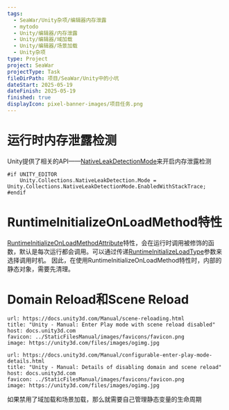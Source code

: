 ```yaml
---
tags:
  - SeaWar/Unity杂项/编辑器内存泄露
  - mytodo
  - Unity/编辑器/内存泄露
  - Unity/编辑器/域加载
  - Unity/编辑器/场景加载
  - Unity杂项
type: Project
project: SeaWar
projectType: Task
fileDirPath: 项目/SeaWar/Unity中的小坑
dateStart: 2025-05-19
dateFinish: 2025-05-19
finished: true
displayIcon: pixel-banner-images/项目任务.png
---
```

# 运行时内存泄露检测
Unity提供了相关的API——[NativeLeakDetectionMode](https://docs.unity.cn/cn/current/ScriptReference/Unity.Collections.NativeLeakDetectionMode.html)来开启内存泄露检测
```CSharp
#if UNITY_EDITOR   
    Unity.Collections.NativeLeakDetection.Mode = Unity.Collections.NativeLeakDetectionMode.EnabledWithStackTrace; 
#endif
```
# RuntimeInitializeOnLoadMethod特性
[RuntimeInitializeOnLoadMethodAttribute](https://docs.unity.cn/cn/2019.4/ScriptReference/RuntimeInitializeOnLoadMethodAttribute.html)特性，会在运行时调用被修饰的函数，默认是每次运行都会调用。可以通过传递[RuntimeInitializeLoadType](https://docs.unity.cn/cn/2019.4/ScriptReference/RuntimeInitializeLoadType.html)参数来选择调用时机。
因此，在使用RuntimeInitializeOnLoadMethod特性时，内部的静态对象，需要先清理。
# Domain Reload和Scene Reload

```cardlink
url: https://docs.unity3d.com/Manual/scene-reloading.html
title: "Unity - Manual: Enter Play mode with scene reload disabled"
host: docs.unity3d.com
favicon: ../StaticFilesManual/images/favicons/favicon.png
image: https://unity3d.com/files/images/ogimg.jpg
```

```cardlink
url: https://docs.unity3d.com/Manual/configurable-enter-play-mode-details.html
title: "Unity - Manual: Details of disabling domain and scene reload"
host: docs.unity3d.com
favicon: ../StaticFilesManual/images/favicons/favicon.png
image: https://unity3d.com/files/images/ogimg.jpg
```
如果禁用了域加载和场景加载，那么就需要自己管理静态变量的生命周期